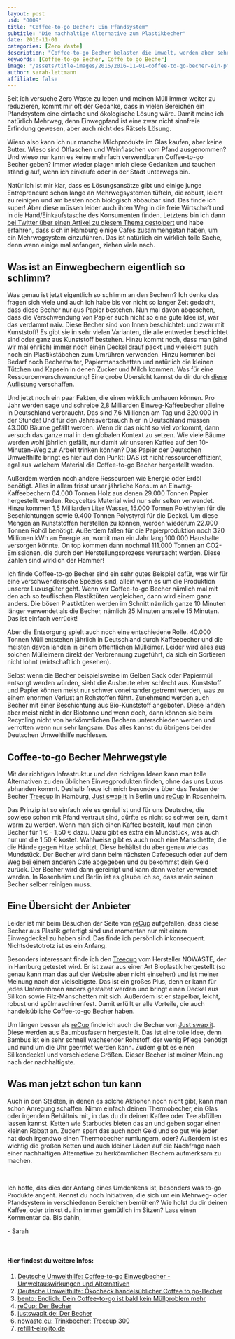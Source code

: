 ```yaml
---
layout: post
uid: "0009"
title: "Coffee-to-go Becher: Ein Pfandsystem"
subtitle: "Die nachhaltige Alternative zum Plastikbecher"
date: 2016-11-01
categories: [Zero Waste]
description: "Coffee-to-go Becher belasten die Umwelt, werden aber sehr häufig verwendet. Was ist also die Lösung? Richtig, ein Pfandsystem!"
keywords: [Coffee-to-go Becher, Coffe to go Becher]
image: "/assets/title-images/2016/2016-11-01-coffee-to-go-becher-ein-pfandsystem.jpg"
author: sarah-lettmann
affiliate: false
---
```

Seit ich versuche Zero Waste zu leben und meinen Müll immer weiter zu reduzieren, kommt mir oft der Gedanke, dass in vielen Bereichen ein Pfandsystem eine einfache und ökologische Lösung wäre. Damit meine ich natürlich Mehrweg, denn Einwegpfand ist eine zwar nicht sinnfreie Erfindung gewesen, aber auch nicht des Rätsels Lösung.

Wieso also kann ich nur manche Milchprodukte im Glas kaufen, aber keine Butter. Wieso sind Ölflaschen und Weinflaschen vom Pfand ausgenommen? Und wieso nur kann es keine mehrfach verwendbaren Coffee-to-go Becher geben? Immer wieder plagen mich diese Gedanken und tauchen ständig auf, wenn ich einkaufe oder in der Stadt unterwegs bin.

Natürlich ist mir klar, dass es Lösungsansätze gibt und einige junge Entrepreneure schon lange an Mehrwegsystemen tüfteln, die robust, leicht zu reinigen und am besten noch biologisch abbaubar sind. Das finde ich super! Aber diese müssen leider auch ihren Weg in die freie Wirtschaft und in die Hand/Einkaufstasche des Konsumenten finden. Letztens bin ich dann [bei Twitter über einen Artikel zu diesem Thema gestolpert](http://www.bento.de/nachhaltigkeit/coffee-to-go-ist-bald-kein-muellproblem-mehr-954409/) und habe erfahren, dass sich in Hamburg einige Cafes zusammengetan haben, um ein Mehrwegsystem einzuführen. Das ist natürlich ein wirklich tolle Sache, denn wenn einige mal anfangen, ziehen viele nach.

## Was ist an Einwegbechern eigentlich so schlimm?
Was genau ist jetzt eigentlich so schlimm an den Bechern? Ich denke das fragen sich viele und auch ich habe bis vor nicht so langer Zeit gedacht, dass diese Becher nur aus Papier bestehen. Nun mal davon abgesehen, dass die Verschwendung von Papier auch nicht so eine gute Idee ist, war das verdammt naiv. Diese Becher sind von Innen beschichtet: und zwar mit Kunststoff! Es gibt sie in sehr vielen Varianten, die alle entweder beschichtet sind oder ganz aus Kunststoff bestehen. Hinzu kommt noch, dass man (sind wir mal ehrlich) immer noch einen Deckel drauf packt und vielleicht auch noch ein Plastikstäbchen zum Umrühren verwenden. Hinzu kommen bei Bedarf noch Becherhalter, Papiermanschetten und natürlich die kleinen Tütchen und Kapseln in denen Zucker und Milch kommen. Was für eine Ressourcenverschwendung! Eine grobe Übersicht kannst du dir durch [diese Auflistung](http://www.duh.de/fileadmin/_migrated/content_uploads/DUH_Coffee_to_go_OekoCheck_02.jpg) verschaffen.

Und jetzt noch ein paar Fakten, die einen wirklich umhauen können. Pro Jahr werden sage und schreibe 2,8 Milliarden Einweg-Kaffeebecher alleine in Deutschland verbraucht. Das sind 7,6 Millionen am Tag und 320.000 in der Stunde! Und für den Jahresverbrauch hier in Deutschland müssen 43.000 Bäume gefällt werden. Wenn dir das nicht so viel vorkommt, dann versuch das ganze mal in den globalen Kontext zu setzen. Wie viele Bäume werden wohl jährlich gefällt, nur damit wir unseren Kaffee auf den 10-Minuten-Weg zur Arbeit trinken können? Das Papier der Deutschen Umwelthilfe bringt es hier auf den Punkt: DAS ist nicht ressourceneffizient, egal aus welchem Material die Coffee-to-go Becher hergestellt werden.

Außerdem werden noch andere Ressourcen wie Energie oder Erdöl benötigt. Alles in allem frisst unser jährliche Konsum an Einweg-Kaffeebechern 64.000 Tonnen Holz aus denen 29.000 Tonnen Papier hergestellt werden. Recyceltes Material wird nur sehr selten verwendet. Hinzu kommen 1,5 Milliarden Liter Wasser, 15.000 Tonnen Polethylen für die Beschichtungen sowie 9.400 Tonnen Polystyrol für die Deckel. Um diese Mengen an Kunststoffen herstellen zu können, werden wiederum 22.000 Tonnen Rohöl benötigt. Außerdem fallen für die Papierproduktion noch 320 Millionen kWh an Energie an, womit man ein Jahr lang 100.000 Haushalte versorgen könnte. On top kommen dann nochmal 111.000 Tonnen an CO2-Emissionen, die durch den Herstellungsprozess verursacht werden. Diese Zahlen sind wirklich der Hammer!

Ich finde Coffee-to-go Becher sind ein sehr gutes Beispiel dafür, was wir für eine verschwenderische Spezies sind, allein wenn es um die Produktion unserer Luxusgüter geht. Wenn wir Coffee-to-go Becher nämlich mal mit den ach so teuflischen Plastiktüten vergleichen, dann wird einem ganz anders. Die bösen Plastiktüten werden im Schnitt nämlich ganze 10 Minuten länger verwendet als die Becher, nämlich 25 Minuten anstelle 15 Minuten. Das ist einfach verrückt!

Aber die Entsorgung spielt auch noch eine entschiedene Rolle. 40.000 Tonnen Müll entstehen jährlich in Deutschland durch Kaffeebecher und die meisten davon landen in einem öffentlichen Mülleimer. Leider wird alles aus solchen Mülleimern direkt der Verbrennung zugeführt, da sich ein Sortieren nicht lohnt (wirtschaftlich gesehen).

Selbst wenn die Becher beispielsweise im Gelben Sack oder Papiermüll entsorgt werden würden, sieht die Ausbeute eher schlecht aus. Kunststoff und Papier können meist nur schwer voneinander getrennt werden, was zu einem enormen Verlust an Rohstoffen führt. Zunehmend werden auch Becher mit einer Beschichtung aus Bio-Kunststoff angeboten. Diese landen aber meist nicht in der Biotonne und wenn doch, dann können sie beim Recycling nicht von herkömmlichen Bechern unterschieden werden und verrotten wenn nur sehr langsam. Das alles kannst du übrigens bei der Deutschen Umwelthilfe nachlesen.

## Coffee-to-go Becher Mehrwegstyle
Mit der richtigen Infrastruktur und den richtigen Ideen kann man tolle Alternativen zu den üblichen Einwegprodukten finden, ohne das uns Luxus abhanden kommt. Deshalb freue ich mich besonders über das Testen der Becher [Treecup](http://www.nowaste.eu/) in Hamburg, [Just swap it](http://justswapit.de/der-becher/) in Berlin und [reCup](https://recup.de/) in Rosenheim.

Das Prinzip ist so einfach wie es genial ist und für uns Deutsche, die sowieso schon mit Pfand vertraut sind, dürfte es nicht so schwer sein, damit warm zu werden. Wenn man sich einen Kaffee bestellt, kauf man einen Becher für 1 € - 1,50 € dazu. Dazu gibt es extra ein Mundstück, was auch nur um die 1,50 € kostet. Wahlweise gibt es auch noch eine Manschette, die die Hände gegen Hitze schützt. Diese behältst du aber genau wie das Mundstück. Der Becher wird dann beim nächsten Cafebesuch oder auf dem Weg bei einem anderen Cafe abgegeben und du bekommst dein Geld zurück. Der Becher wird dann gereinigt und kann dann weiter verwendet werden. In Rosenheim und Berlin ist es glaube ich so, dass mein seinen Becher selber reinigen muss.

## Eine Übersicht der Anbieter
Leider ist mir beim Besuchen der Seite von [reCup](https://recup.de/) aufgefallen, dass diese Becher aus Plastik gefertigt sind und momentan nur mit einem Einwegdeckel zu haben sind. Das finde ich persönlich inkonsequent. Nichtsdestotrotz ist es ein Anfang.

Besonders interessant finde ich den [Treecup](http://www.nowaste.eu/) vom Hersteller NOWASTE, der in Hamburg getestet wird. Er ist zwar aus einer Art Bioplastik hergestellt (so genau kann man das auf der Website aber nicht einsehen) und ist meiner Meinung nach der vielseitigste. Das ist ein großes Plus, denn er kann für jedes Unternehmen anders gestaltet werden und bringt einen Deckel aus Silikon sowie Filz-Manschetten mit sich. Außerdem ist er stapelbar, leicht, robust und spülmaschinenfest. Damit erfüllt er alle Vorteile, die auch handelsübliche Coffee-to-go Becher haben.

Um längen besser als [reCup](https://recup.de/) finde ich auch die Becher von [Just swap it](http://justswapit.de/der-becher/). Diese werden aus Baumbusfasern hergestellt. Das ist eine tolle Idee, denn Bambus ist ein sehr schnell wachsender Rohstoff, der wenig Pflege benötigt und rund um die Uhr geerntet werden kann. Zudem gibt es einen Silikondeckel und verschiedene Größen. Dieser Becher ist meiner Meinung nach der nachhaltigste.

## Was man jetzt schon tun kann
Auch in den Städten, in denen es solche Aktionen noch nicht gibt, kann man schon Anregung schaffen. Nimm einfach deinen Thermobecher, ein Glas oder irgendein Behältnis mit, in das du dir deinen Kaffee oder Tee abfüllen lassen kannst. Ketten wie Starbucks bieten das an und geben sogar einen kleinen Rabatt an. Zudem spart das auch noch Geld und so gut wie jeder hat doch irgendwo einen Thermobecher rumlungern, oder? Außerdem ist es wichtig die großen Ketten und auch kleiner Läden auf die Nachfrage nach einer nachhaltigen Alternative zu herkömmlichen Bechern aufmerksam zu machen.

&nbsp;

Ich hoffe, das dies der Anfang eines Umdenkens ist, besonders was to-go Produkte angeht. Kennst du noch Initiativen, die sich um ein Mehrweg- oder Pfandsystem in verschiedenen Bereichen bemühen? Wie holst du dir deinen Kaffee, oder trinkst du ihn immer gemütlich im Sitzen? Lass einen Kommentar da. Bis dahin,

\- Sarah

&nbsp;

#### Hier findest du weitere Infos:
1. [Deutsche Umwelthilfe: Coffee-to-go Einwegbecher - Umweltauswirkungen und Alternativen](http://www.duh.de/fileadmin/_migrated/content_uploads/Coffee-to-go_Hintergrund.pdf)
2. [Deutsche Umwelthilfe: Ökocheck handelsüblicher Coffee to go-Becher](http://www.duh.de/fileadmin/_migrated/content_uploads/DUH_Coffee_to_go_OekoCheck_02.jpg)
3. [bento: Endlich: Dein Coffee-to-go ist bald kein Müllproblem mehr](http://www.bento.de/nachhaltigkeit/coffee-to-go-ist-bald-kein-muellproblem-mehr-954409/)
4. [reCup: Der Becher](https://recup.de/der-becher/)
5. [justswapit.de: Der Becher](http://justswapit.de/der-becher/)
6. [nowaste.eu: Trinkbecher: Treecup 300](http://www.nowaste.eu/)
7. [refillit-elrojito.de](http://www.refillit-elrojito.de/)
